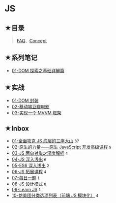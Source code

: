 # JS

## ★目录

> [FAQ](./faq.md)、[Concept](./concept/README.md)

## ★系列笔记

- [01-DOM 探索之基础详解篇](./02/README.md)

## ★实战

- [01-DOM 封装](./01/README.md)
- [02-移动端豆瓣电影](./09/README.md)
- [03-实现一个 MVVM 框架](./10/README.md)

## ★Inbox

- [01-全面攻克 JS 底层的三座大山](https://ppambler.github.io/zf-fe/02-JS/) `37`
- [02-原生的力量——原生 JavaScript 开发高级课程](./03/README.md) `9`
- [03-JS 面向对象之深度解析](./08/README.md) `4`
- [04-JS 深入浅出](./05/README.md) `6`
- [05-ES6 深入浅出](./06/README.md) `2`
- [06-JS 拓展课程](./07/README.md) `4`
- [07-每日一题](./12/README.md) `1`
- [08-JS 设计模式](./13/README.md) `0`
- [09-Learn JS](./04/README.md) `1`
- [10-仿美团分类选项列表（前端 JS 模块化）](./11/README.md) `4`